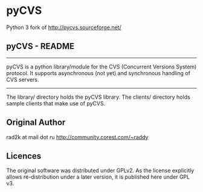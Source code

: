 # pyCVS
Python 3 fork of http://pycvs.sourceforge.net/

## pyCVS - README
**************************************
pyCVS is a python library/module for the CVS (Concurrent Versions System)
protocol. It supports asynchronous (not yet) and synchronous handling of CVS servers.
**************************************

The library/ directory holds the pyCVS library.
The clients/ directory holds sample clients that make use of pyCVS.

## Original Author

rad2k at mail dot ru
http://community.corest.com/~raddy

## Licences

The original software was distributed under GPLv2.
As the license explicitly allows re-distribution under a later version,
it is published here under GPL v3.